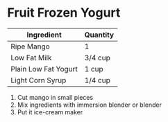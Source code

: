 Fruit Frozen Yogurt
===================

Ingredient | Quantity
---|---
Ripe Mango | 1
Low Fat Milk | 3/4 cup
Plain Low Fat Yogurt | 1 cup
Light Corn Syrup | 1/4 cup

1. Cut mango in small pieces
2. Mix ingredients with immersion blender or blender
3. Put it ice-cream maker

